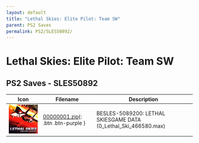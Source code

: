 ```yaml
---
layout: default
title: "Lethal Skies: Elite Pilot: Team SW"
parent: PS2 Saves
permalink: PS2/SLES50892/
---
```

# Lethal Skies: Elite Pilot: Team SW

## PS2 Saves - SLES50892

| Icon | Filename | Description |
|------|----------|-------------|
| ![Lethal Skies: Elite Pilot: Team SW](icon0.png) | [00000001.zip](00000001.zip){: .btn .btn-purple } | BESLES-5089200: LETHAL SKIESGAME DATA (0_Lethal_Ski_466580.max) |
